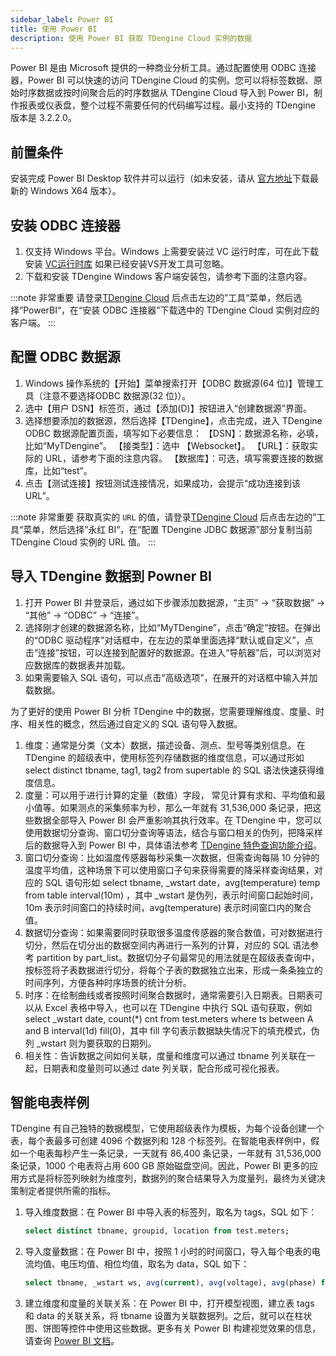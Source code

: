 ```yaml
---
sidebar_label: Power BI
title: 使用 Power BI
description: 使用 Power BI 获取 TDengine Cloud 实例的数据
---
```


Power BI 是由 Microsoft 提供的一种商业分析工具。通过配置使用 ODBC 连接器，Power BI 可以快速的访问 TDengine Cloud 的实例。您可以将标签数据、原始时序数据或按时间聚合后的时序数据从 TDengine Cloud 导入到 Power BI，制作报表或仪表盘，整个过程不需要任何的代码编写过程。最小支持的 TDengine 版本是 3.2.2.0。

## 前置条件

安装完成 Power BI Desktop 软件并可以运行（如未安装，请从 [官方地址](https://www.microsoft.com/zh-cn/download/details.aspx?id=58494)下载最新的 Windows X64 版本）。

## 安装 ODBC 连接器

1. 仅支持 Windows 平台。Windows 上需要安装过 VC 运行时库，可在此下载安装 [VC运行时库](https://learn.microsoft.com/en-us/cpp/windows/latest-supported-vc-redist?view=msvc-170) 如果已经安装VS开发工具可忽略。
2. 下载和安装 TDengine Windows 客户端安装包，请参考下面的注意内容。

:::note 非常重要
请登录[TDengine Cloud](https://cloud.taosdata.com) 后点击左边的”工具“菜单，然后选择”PowerBI“，在“安装 ODBC 连接器”下载选中的 TDengine Cloud 实例对应的客户端。
:::

## 配置 ODBC 数据源

1. Windows 操作系统的【开始】菜单搜索打开【ODBC 数据源(64 位)】管理工具（注意不要选择ODBC 数据源(32 位)）。
2. 选中【用户 DSN】标签页，通过【添加(D)】按钮进入“创建数据源”界面。
3. 选择想要添加的数据源，然后选择【TDengine】，点击完成，进入 TDengine ODBC 数据源配置页面，填写如下必要信息：
    【DSN】：数据源名称，必填，比如“MyTDengine”。
    【接类型】：选中 【Websocket】。
    【URL】：获取实际的 URL，请参考下面的注意内容。
    【数据库】：可选，填写需要连接的数据库，比如“test”。
4. 点击【测试连接】按钮测试连接情况，如果成功，会提示“成功连接到该 URL”。

:::note 非常重要
获取真实的 `URL` 的值，请登录[TDengine Cloud](https://cloud.taosdata.com) 后点击左边的”工具“菜单，然后选择”永红 BI“，在“配置 TDengine JDBC 数据源”部分复制当前 TDengine Cloud 实例的 URL 值。
:::

## 导入 TDengine 数据到 Powner BI

1. 打开 Power BI 并登录后，通过如下步骤添加数据源，“主页” -> “获取数据” -> “其他” -> “ODBC” -> “连接”。
2. 选择刚才创建的数据源名称，比如“MyTDengine”，点击“确定”按钮。在弹出的“ODBC 驱动程序”对话框中，在左边的菜单里面选择“默认或自定义”，点击“连接”按钮，可以连接到配置好的数据源。在进入“导航器”后，可以浏览对应数据库的数据表并加载。
3. 如果需要输入 SQL 语句，可以点击“高级选项”，在展开的对话框中输入并加载数据。

为了更好的使用 Power BI 分析 TDengine 中的数据，您需要理解维度、度量、时序、相关性的概念，然后通过自定义的 SQL 语句导入数据。

1. 维度：通常是分类（文本）数据，描述设备、测点、型号等类别信息。在 TDengine 的超级表中，使用标签列存储数据的维度信息，可以通过形如 select distinct tbname, tag1, tag2 from supertable 的 SQL 语法快速获得维度信息。
2. 度量：可以用于进行计算的定量（数值）字段， 常见计算有求和、平均值和最小值等。如果测点的采集频率为秒，那么一年就有 31,536,000 条记录，把这些数据全部导入 Power BI 会严重影响其执行效率。在 TDengine 中，您可以使用数据切分查询、窗口切分查询等语法，结合与窗口相关的伪列，把降采样后的数据导入到 Power BI 中，具体语法参考 [TDengine 特色查询功能介绍](https://docs.taosdata.com/cloud/taos-sql/distinguished/)。
3. 窗口切分查询：比如温度传感器每秒采集一次数据，但需查询每隔 10 分钟的温度平均值，这种场景下可以使用窗口子句来获得需要的降采样查询结果，对应的 SQL 语句形如 select tbname, _wstart date，avg(temperature) temp from table interval(10m) ，其中 \_wstart 是伪列，表示时间窗口起始时间，10m 表示时间窗口的持续时间，avg(temperature) 表示时间窗口内的聚合值。
4. 数据切分查询：如果需要同时获取很多温度传感器的聚合数值，可对数据进行切分，然后在切分出的数据空间内再进行一系列的计算，对应的 SQL 语法参考 partition by part_list。数据切分子句最常见的用法就是在超级表查询中，按标签将子表数据进行切分，将每个子表的数据独立出来，形成一条条独立的时间序列，方便各种时序场景的统计分析。
5. 时序：在绘制曲线或者按照时间聚合数据时，通常需要引入日期表。日期表可以从 Excel 表格中导入，也可以在 TDengine 中执行 SQL 语句获取，例如 select _wstart date, count(*) cnt from test.meters where ts between A and B interval(1d) fill(0)，其中 fill 字句表示数据缺失情况下的填充模式，伪列 \_wstart 则为要获取的日期列。
6. 相关性：告诉数据之间如何关联，度量和维度可以通过 tbname 列关联在一起，日期表和度量则可以通过 date 列关联，配合形成可视化报表。

## 智能电表样例

TDengine 有自己独特的数据模型，它使用超级表作为模板，为每个设备创建一个表，每个表最多可创建 4096 个数据列和 128 个标签列。在智能电表样例中，假如一个电表每秒产生一条记录，一天就有 86,400 条记录，一年就有 31,536,000 条记录，1000 个电表将占用 600 GB 原始磁盘空间。因此，Power BI 更多的应用方式是将标签列映射为维度列，数据列的聚合结果导入为度量列，最终为关键决策制定者提供所需的指标。

1. 导入维度数据：在 Power BI 中导入表的标签列，取名为 tags，SQL 如下：

    ```sql
    select distinct tbname, groupid, location from test.meters;
    ```

2. 导入度量数据：在 Power BI 中，按照 1 小时的时间窗口，导入每个电表的电流均值、电压均值、相位均值，取名为 data，SQL 如下：

    ```sql
    select tbname, _wstart ws, avg(current), avg(voltage), avg(phase) from test.meters PARTITION by tbname interval(1h) ;
    ```

3. 建立维度和度量的关联关系：在 Power BI 中，打开模型视图，建立表 tags 和 data 的关联关系，将 tbname 设置为关联数据列。之后，就可以在柱状图、饼图等控件中使用这些数据。更多有关 Power BI 构建视觉效果的信息，请查询 [Power BI 文档](https://learn.microsoft.com/zh-cn/power-bi/)。
